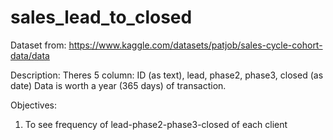 # sales_lead_to_closed

Dataset from: https://www.kaggle.com/datasets/patjob/sales-cycle-cohort-data/data

Description:
Theres 5 column: ID (as text), lead, phase2, phase3, closed (as date)
Data is worth a year (365 days) of transaction.

Objectives:
1. To see frequency of lead-phase2-phase3-closed of each client
